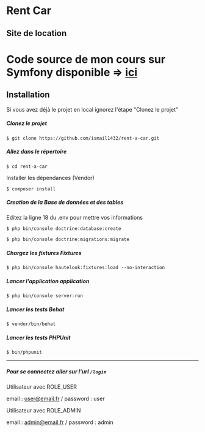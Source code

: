 # Rent Car
## Site de location

# Code source de mon cours sur Symfony disponible => [ici](https://www.udemy.com/creer-un-site-avec-symfony-4)

## Installation

Si vous avez déjà le projet en local ignorez l'étape "Clonez le projet"

##### Clonez le projet 

`$ git clone https://github.com/ismail1432/rent-a-car.git`

##### Allez dans le répertoire

`$ cd rent-a-car`

Installer les dépendances (Vendor)

`$ composer install`

##### Creation de la Base de données et des tables

Editez la ligne 18 du .env pour mettre vos informations

`$ php bin/console doctrine:database:create`

`$ php bin/console doctrine:migrations:migrate`

##### Chargez les fixtures Fixtures

`$ php bin/console hautelook:fixtures:load --no-interaction`

##### Lancer l'application application

`$ php bin/console server:run`

##### Lancer les tests Behat

`$ vendor/bin/behat`

##### Lancer les tests PHPUnit

`$ bin/phpunit`

-----

##### Pour se connectez aller sur l'url  `/login`

Utilisateur avec ROLE_USER

email : user@email.fr /
password : user


Utilisateur avec ROLE_ADMIN

email : admin@email.fr /
password : admin
